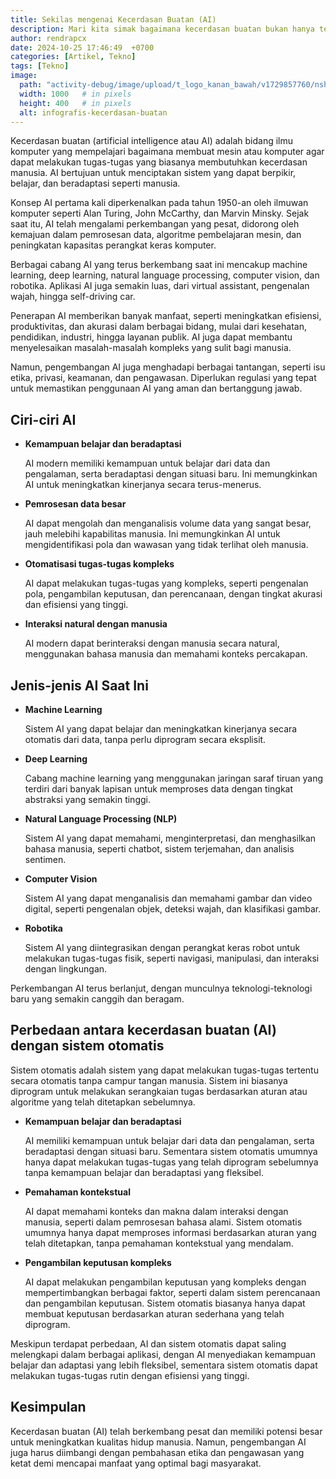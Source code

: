 ```yaml
---
title: Sekilas mengenai Kecerdasan Buatan (AI)
description: Mari kita simak bagaimana kecerdasan buatan bukan hanya tentang robot, tetapi juga tentang menciptakan masa depan yang lebih cerdas dan lebih efisien!"
author: rendrapcx
date: 2024-10-25 17:46:49  +0700
categories: [Artikel, Tekno]
tags: [Tekno]
image:
  path: "activity-debug/image/upload/t_logo_kanan_bawah/v1729857760/nshj7wxx5qoh0jsmrtxq.png"
  width: 1000   # in pixels
  height: 400   # in pixels
  alt: infografis-kecerdasan-buatan
---
```


Kecerdasan buatan (artificial intelligence atau AI) adalah bidang ilmu komputer yang mempelajari bagaimana membuat mesin atau komputer agar dapat melakukan tugas-tugas yang biasanya membutuhkan kecerdasan manusia. AI bertujuan untuk menciptakan sistem yang dapat berpikir, belajar, dan beradaptasi seperti manusia.

Konsep AI pertama kali diperkenalkan pada tahun 1950-an oleh ilmuwan komputer seperti Alan Turing, John McCarthy, dan Marvin Minsky. Sejak saat itu, AI telah mengalami perkembangan yang pesat, didorong oleh kemajuan dalam pemrosesan data, algoritme pembelajaran mesin, dan peningkatan kapasitas perangkat keras komputer.

Berbagai cabang AI yang terus berkembang saat ini mencakup machine learning, deep learning, natural language processing, computer vision, dan robotika. Aplikasi AI juga semakin luas, dari virtual assistant, pengenalan wajah, hingga self-driving car.

Penerapan AI memberikan banyak manfaat, seperti meningkatkan efisiensi, produktivitas, dan akurasi dalam berbagai bidang, mulai dari kesehatan, pendidikan, industri, hingga layanan publik. AI juga dapat membantu menyelesaikan masalah-masalah kompleks yang sulit bagi manusia.

Namun, pengembangan AI juga menghadapi berbagai tantangan, seperti isu etika, privasi, keamanan, dan pengawasan. Diperlukan regulasi yang tepat untuk memastikan penggunaan AI yang aman dan bertanggung jawab.


## Ciri-ciri AI

- **Kemampuan belajar dan beradaptasi**
  
    AI modern memiliki kemampuan untuk belajar dari data dan pengalaman, serta beradaptasi dengan situasi baru. Ini memungkinkan AI untuk meningkatkan kinerjanya secara terus-menerus.

- **Pemrosesan data besar**
    
    AI dapat mengolah dan menganalisis volume data yang sangat besar, jauh melebihi kapabilitas manusia. Ini memungkinkan AI untuk mengidentifikasi pola dan wawasan yang tidak terlihat oleh manusia.

- **Otomatisasi tugas-tugas kompleks**
    
    AI dapat melakukan tugas-tugas yang kompleks, seperti pengenalan pola, pengambilan keputusan, dan perencanaan, dengan tingkat akurasi dan efisiensi yang tinggi.

- **Interaksi natural dengan manusia**
    
    AI modern dapat berinteraksi dengan manusia secara natural, menggunakan bahasa manusia dan memahami konteks percakapan.


## Jenis-jenis AI Saat Ini

- **Machine Learning**

    Sistem AI yang dapat belajar dan meningkatkan kinerjanya secara otomatis dari data, tanpa perlu diprogram secara eksplisit.

- **Deep Learning**
    
    Cabang machine learning yang menggunakan jaringan saraf tiruan yang terdiri dari banyak lapisan untuk memproses data dengan tingkat abstraksi yang semakin tinggi.

- **Natural Language Processing (NLP)**
    
    Sistem AI yang dapat memahami, menginterpretasi, dan menghasilkan bahasa manusia, seperti chatbot, sistem terjemahan, dan analisis sentimen.

- **Computer Vision**
    
    Sistem AI yang dapat menganalisis dan memahami gambar dan video digital, seperti pengenalan objek, deteksi wajah, dan klasifikasi gambar.

- **Robotika**
    
    Sistem AI yang diintegrasikan dengan perangkat keras robot untuk melakukan tugas-tugas fisik, seperti navigasi, manipulasi, dan interaksi dengan lingkungan.

Perkembangan AI terus berlanjut, dengan munculnya teknologi-teknologi baru yang semakin canggih dan beragam.

## Perbedaan antara kecerdasan buatan (AI) dengan sistem otomatis

   Sistem otomatis adalah sistem yang dapat melakukan tugas-tugas tertentu secara otomatis tanpa campur tangan manusia. Sistem ini biasanya diprogram untuk melakukan serangkaian tugas berdasarkan aturan atau algoritme yang telah ditetapkan sebelumnya.

- **Kemampuan belajar dan beradaptasi**
  
    AI memiliki kemampuan untuk belajar dari data dan pengalaman, serta beradaptasi dengan situasi baru. Sementara sistem otomatis umumnya hanya dapat melakukan tugas-tugas yang telah diprogram sebelumnya tanpa kemampuan belajar dan beradaptasi yang fleksibel.

- **Pemahaman kontekstual**

    AI dapat memahami konteks dan makna dalam interaksi dengan manusia, seperti dalam pemrosesan bahasa alami. Sistem otomatis umumnya hanya dapat memproses informasi berdasarkan aturan yang telah ditetapkan, tanpa pemahaman kontekstual yang mendalam.

- **Pengambilan keputusan kompleks**

    AI dapat melakukan pengambilan keputusan yang kompleks dengan mempertimbangkan berbagai faktor, seperti dalam sistem perencanaan dan pengambilan keputusan. Sistem otomatis biasanya hanya dapat membuat keputusan berdasarkan aturan sederhana yang telah diprogram.

Meskipun terdapat perbedaan, AI dan sistem otomatis dapat saling melengkapi dalam berbagai aplikasi, dengan AI menyediakan kemampuan belajar dan adaptasi yang lebih fleksibel, sementara sistem otomatis dapat melakukan tugas-tugas rutin dengan efisiensi yang tinggi.


## Kesimpulan

Kecerdasan buatan (AI) telah berkembang pesat dan memiliki potensi besar untuk meningkatkan kualitas hidup manusia. Namun, pengembangan AI juga harus diimbangi dengan pembahasan etika dan pengawasan yang ketat demi mencapai manfaat yang optimal bagi masyarakat.

